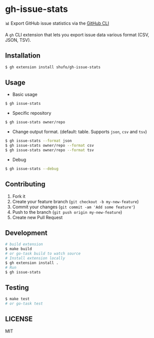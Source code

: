 # gh-issue-stats

📊 Export GitHub issue statistics via the [GitHub CLI](https://github.com/cli/cli)

A `gh` CLI extension that lets you export issue data various format (CSV, JSON, TSV).

## Installation

```bash
$ gh extension install shufo/gh-issue-stats
```

## Usage

- Basic usage

```bash
$ gh issue-stats
```

- Specific repository

```bash
$ gh issue-stats owner/repo
```

- Change output format. (default: table. Supports `json`, `csv` and `tsv`)

```bash
$ gh issue-stats --format json
$ gh issue-stats owner/repo --format csv
$ gh issue-stats owner/repo --format tsv
```

- Debug

```bash
$ gh issue-stats --debug
```

## Contributing

1. Fork it
2. Create your feature branch (`git checkout -b my-new-feature`)
3. Commit your changes (`git commit -am 'Add some feature'`)
4. Push to the branch (`git push origin my-new-feature`)
5. Create new Pull Request

## Development

```bash
# build extension
$ make build
# or go-task build to watch source
# Install extension locally
$ gh extension install .
# Run 
$ gh issue-stats
```

## Testing

```bash
$ make test
# or go-task test
```

## LICENSE

MIT
